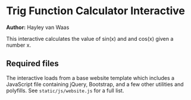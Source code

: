 # Trig Function Calculator Interactive

**Author:** Hayley van Waas

This interactive calculates the value of sin(x) and and cos(x) given a number x.

## Required files

The interactive loads from a base website template which includes a JavaScript file containing jQuery, Bootstrap, and a few other utilities and polyfills.
See `static/js/website.js` for a full list.
